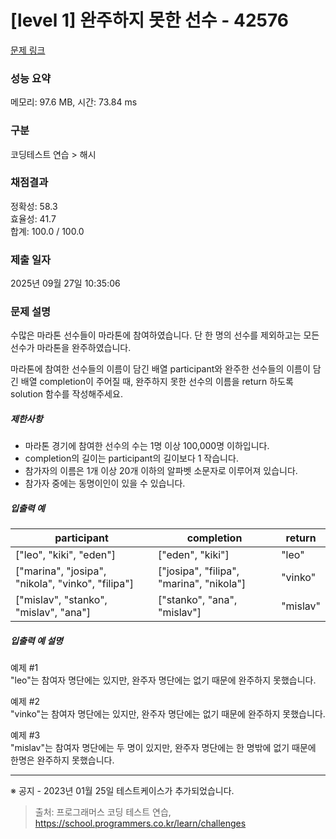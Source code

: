 # [level 1] 완주하지 못한 선수 - 42576 

[문제 링크](https://school.programmers.co.kr/learn/courses/30/lessons/42576?language=java) 

### 성능 요약

메모리: 97.6 MB, 시간: 73.84 ms

### 구분

코딩테스트 연습 > 해시

### 채점결과

정확성: 58.3<br/>효율성: 41.7<br/>합계: 100.0 / 100.0

### 제출 일자

2025년 09월 27일 10:35:06

### 문제 설명

<p class="default_cursor_land">수많은 마라톤 선수들이 마라톤에 참여하였습니다. 단 한 명의 선수를 제외하고는 모든 선수가 마라톤을 완주하였습니다.</p>

<p class="default_cursor_land">마라톤에 참여한 선수들의 이름이 담긴 배열 participant와 완주한 선수들의 이름이 담긴 배열 completion이 주어질 때, 완주하지 못한 선수의 이름을 return 하도록 solution 함수를 작성해주세요.</p>

<h5 class="default_cursor_land">제한사항</h5>

<ul class="default_cursor_land">
<li class="default_cursor_land">마라톤 경기에 참여한 선수의 수는 1명 이상 100,000명 이하입니다.</li>
<li class="default_cursor_land">completion의 길이는 participant의 길이보다 1 작습니다.</li>
<li class="default_cursor_land">참가자의 이름은 1개 이상 20개 이하의 알파벳 소문자로 이루어져 있습니다.</li>
<li class="default_cursor_land">참가자 중에는 동명이인이 있을 수 있습니다.</li>
</ul>

<h5 class="default_cursor_land">입출력 예</h5>
<table class="table default_cursor_land">
        <thead><tr>
<th class="default_cursor_land">participant</th>
<th class="default_cursor_land">completion</th>
<th class="default_cursor_land">return</th>
</tr>
</thead>
        <tbody><tr>
<td class="default_cursor_land">["leo", "kiki", "eden"]</td>
<td class="default_cursor_land">["eden", "kiki"]</td>
<td class="default_cursor_land">"leo"</td>
</tr>
<tr>
<td>["marina", "josipa", "nikola", "vinko", "filipa"]</td>
<td class="default_cursor_land">["josipa", "filipa", "marina", "nikola"]</td>
<td class="default_cursor_land">"vinko"</td>
</tr>
<tr>
<td class="default_cursor_land">["mislav", "stanko", "mislav", "ana"]</td>
<td class="default_cursor_land">["stanko", "ana", "mislav"]</td>
<td>"mislav"</td>
</tr>
</tbody>
      </table>
<h5 class="default_cursor_land">입출력 예 설명</h5>

<p class="default_cursor_land">예제 #1<br>
"leo"는 참여자 명단에는 있지만, 완주자 명단에는 없기 때문에 완주하지 못했습니다.</p>

<p class="default_cursor_land">예제 #2<br>
"vinko"는 참여자 명단에는 있지만, 완주자 명단에는 없기 때문에 완주하지 못했습니다.</p>

<p class="default_cursor_land">예제 #3<br>
"mislav"는 참여자 명단에는 두 명이 있지만, 완주자 명단에는 한 명밖에 없기 때문에 한명은 완주하지 못했습니다.</p>

<hr>

<p>※ 공지 - 2023년 01월 25일 테스트케이스가 추가되었습니다.</p>


> 출처: 프로그래머스 코딩 테스트 연습, https://school.programmers.co.kr/learn/challenges